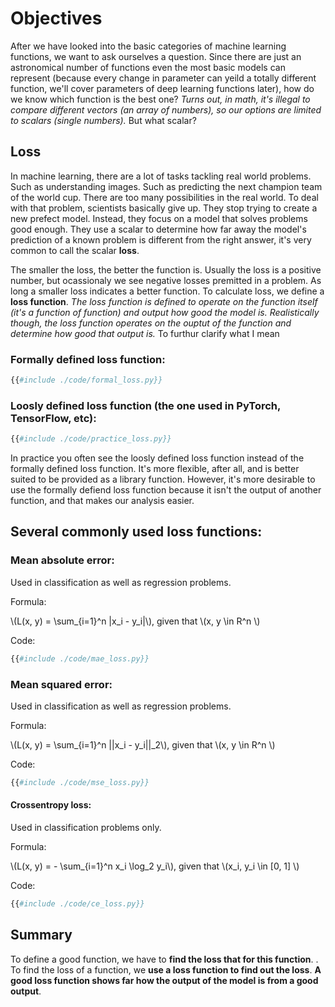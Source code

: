 # Objectives

After we have looked into the basic categories of machine learning functions, we want to ask ourselves a question. Since there are just an astronomical number of functions even the most basic models can represent (because every change in parameter can yeild a totally different function, we'll cover parameters of deep learning functions later), how do we know which function is the best one? _Turns out, in math, it's illegal to compare different vectors (an array of numbers), so our options are limited to scalars (single numbers)._ But what scalar?

## Loss

In machine learning, there are a lot of tasks tackling real world problems. Such as understanding images. Such as predicting the next champion team of the world cup. There are too many possibilities in the real world. To deal with that problem, scientists basically give up. They stop trying to create a new prefect model. Instead, they focus on a model that solves problems good enough. They use a scalar to determine how far away the model's prediction of a known problem is different from the right answer, it's very common to call the scalar **loss**.

The smaller the loss, the better the function is. Usually the loss is a positive number, but ocassionaly we see negative losses premitted in a problem. As long a smaller loss indicates a better function. To calculate loss, we define a **loss function**. _The loss function is defined to operate on the function itself (it's a function of function) and output how good the model is. Realistically though, the loss function operates on the ouptut of the function and determine how good that output is._ To furthur clarify what I mean

### Formally defined loss function:

```python
{{#include ./code/formal_loss.py}}
```

### Loosly defined loss function (the one used in PyTorch, TensorFlow, etc):

```python
{{#include ./code/practice_loss.py}}
```

In practice you often see the loosly defined loss function instead of the formally defined loss function. It's more flexible, after all, and is better suited to be provided as a library function. However, it's more desirable to use the formally defiend loss function because it isn't the output of another function, and that makes our analysis easier.

## Several commonly used loss functions:

### Mean absolute error:

Used in classification as well as regression problems.

Formula:

\\(L(x, y) = \sum_{i=1}^n |x_i - y_i|\\), given that \\(x, y \in R^n \\)

Code:

```python
{{#include ./code/mae_loss.py}}
```

### Mean squared error:

Used in classification as well as regression problems.

Formula:

\\(L(x, y) = \sum_{i=1}^n ||x_i - y_i||_2\\), given that \\(x, y \in R^n \\)

Code:

```python
{{#include ./code/mse_loss.py}}
```

#### Crossentropy loss:

Used in classification problems only.

Formula:

\\(L(x, y) = - \sum_{i=1}^n x_i \log_2 y_i\\), given that \\(x_i, y_i \in [0, 1] \\)

Code:

```python
{{#include ./code/ce_loss.py}}
```

## Summary

To define a good function, we have to **find the loss that for this function**. . To find the loss of a function, we **use a loss function to find out the loss**. **A good loss function shows far how the output of the model is from a good output**.
